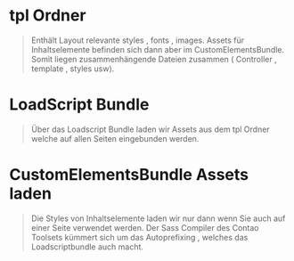 # tpl Ordner

> Enthält Layout relevante styles , fonts , images. Assets für Inhaltselemente befinden sich dann aber im CustomElementsBundle. Somit liegen zusammenhängende Dateien zusammen ( Controller , template , styles usw).


# LoadScript Bundle 

> Über das Loadscript Bundle laden wir Assets aus dem tpl Ordner welche auf allen Seiten eingebunden werden.


# CustomElementsBundle Assets laden

> Die Styles von Inhaltselemente laden wir nur dann wenn Sie auch auf einer Seite verwendet werden. Der Sass Compiler des Contao Toolsets kümmert sich um das Autoprefixing , welches das Loadscriptbundle auch macht.